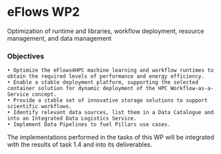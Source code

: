 
# eFlows WP2

Optimization of runtime and libraries, workflow deployment, resource management, and data management

### Objectives
    • Optimize the eFlows4HPC machine learning and workflow runtimes to obtain the required levels of performance and energy efficiency. 
    • Enable a stable deployment platform, supporting the selected container solution for dynamic deployment of the HPC Workflow-as-a-Service concept. 
    • Provide a stable set of innovative storage solutions to support scientific workflows. 
    • Identify relevant data sources, list them in a Data Catalogue and into an Integrated Data Logistics Service. 
    • Implement Data Pipelines to fuel Pillars use cases. 
The implementations performed in the tasks of this WP will be integrated with the results of task 1.4 and into its deliverables. 
